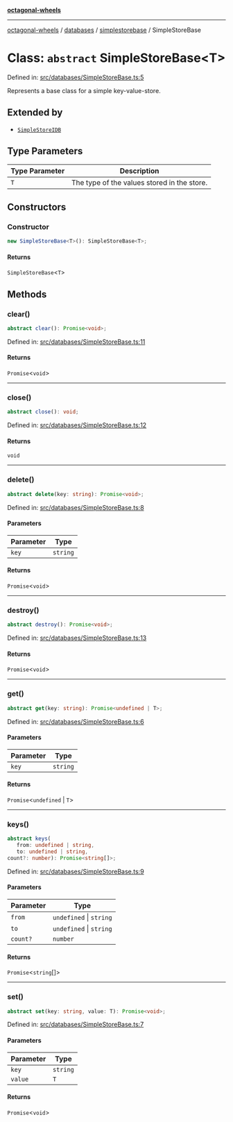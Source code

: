[**octagonal-wheels**](../../../../../../README.md)

***

[octagonal-wheels](../../../../../../globals.md) / [databases](../../../README.md) / [simplestorebase](../README.md) / SimpleStoreBase

# Class: `abstract` SimpleStoreBase\<T\>

Defined in: [src/databases/SimpleStoreBase.ts:5](https://github.com/vrtmrz/octagonal-wheels/blob/main/src/databases/SimpleStoreBase.ts#L5)

Represents a base class for a simple key-value-store.

## Extended by

- [`SimpleStoreIDB`](../../simplestoreidb/classes/SimpleStoreIDB.md)

## Type Parameters

| Type Parameter | Description |
| ------ | ------ |
| `T` | The type of the values stored in the store. |

## Constructors

### Constructor

```ts
new SimpleStoreBase<T>(): SimpleStoreBase<T>;
```

#### Returns

`SimpleStoreBase`\<`T`\>

## Methods

### clear()

```ts
abstract clear(): Promise<void>;
```

Defined in: [src/databases/SimpleStoreBase.ts:11](https://github.com/vrtmrz/octagonal-wheels/blob/main/src/databases/SimpleStoreBase.ts#L11)

#### Returns

`Promise`\<`void`\>

***

### close()

```ts
abstract close(): void;
```

Defined in: [src/databases/SimpleStoreBase.ts:12](https://github.com/vrtmrz/octagonal-wheels/blob/main/src/databases/SimpleStoreBase.ts#L12)

#### Returns

`void`

***

### delete()

```ts
abstract delete(key: string): Promise<void>;
```

Defined in: [src/databases/SimpleStoreBase.ts:8](https://github.com/vrtmrz/octagonal-wheels/blob/main/src/databases/SimpleStoreBase.ts#L8)

#### Parameters

| Parameter | Type |
| ------ | ------ |
| `key` | `string` |

#### Returns

`Promise`\<`void`\>

***

### destroy()

```ts
abstract destroy(): Promise<void>;
```

Defined in: [src/databases/SimpleStoreBase.ts:13](https://github.com/vrtmrz/octagonal-wheels/blob/main/src/databases/SimpleStoreBase.ts#L13)

#### Returns

`Promise`\<`void`\>

***

### get()

```ts
abstract get(key: string): Promise<undefined | T>;
```

Defined in: [src/databases/SimpleStoreBase.ts:6](https://github.com/vrtmrz/octagonal-wheels/blob/main/src/databases/SimpleStoreBase.ts#L6)

#### Parameters

| Parameter | Type |
| ------ | ------ |
| `key` | `string` |

#### Returns

`Promise`\<`undefined` \| `T`\>

***

### keys()

```ts
abstract keys(
   from: undefined | string, 
   to: undefined | string, 
count?: number): Promise<string[]>;
```

Defined in: [src/databases/SimpleStoreBase.ts:9](https://github.com/vrtmrz/octagonal-wheels/blob/main/src/databases/SimpleStoreBase.ts#L9)

#### Parameters

| Parameter | Type |
| ------ | ------ |
| `from` | `undefined` \| `string` |
| `to` | `undefined` \| `string` |
| `count?` | `number` |

#### Returns

`Promise`\<`string`[]\>

***

### set()

```ts
abstract set(key: string, value: T): Promise<void>;
```

Defined in: [src/databases/SimpleStoreBase.ts:7](https://github.com/vrtmrz/octagonal-wheels/blob/main/src/databases/SimpleStoreBase.ts#L7)

#### Parameters

| Parameter | Type |
| ------ | ------ |
| `key` | `string` |
| `value` | `T` |

#### Returns

`Promise`\<`void`\>
